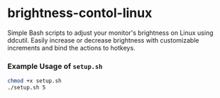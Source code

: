 # brightness-contol-linux
Simple Bash scripts to adjust your monitor's brightness on Linux using ddcutil. Easily increase or decrease brightness with customizable increments and bind the actions to hotkeys.

### Example Usage of `setup.sh`

```bash
chmod +x setup.sh
./setup.sh 5
```
